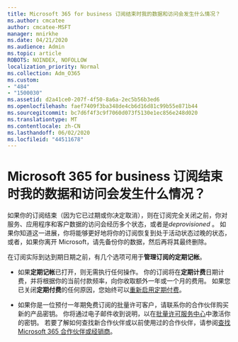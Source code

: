 ```yaml
---
title: Microsoft 365 for business 订阅结束时我的数据和访问会发生什么情况？
ms.author: cmcatee
author: cmcatee-MSFT
manager: mnirkhe
ms.date: 04/21/2020
ms.audience: Admin
ms.topic: article
ROBOTS: NOINDEX, NOFOLLOW
localization_priority: Normal
ms.collection: Adm_O365
ms.custom:
- "484"
- "1500030"
ms.assetid: d2a41ce0-207f-4f50-8a6a-2ec5b56b3ed6
ms.openlocfilehash: faef7409f3ba348de4cb6d16d81c99b55e871b44
ms.sourcegitcommit: bc7d6f4f3c9f7060d073f5130e1ec856e248d020
ms.translationtype: MT
ms.contentlocale: zh-CN
ms.lasthandoff: 06/02/2020
ms.locfileid: "44511678"
---
```

# <a name="what-happens-to-my-data-and-access-when-my-microsoft-365-for-business-subscription-ends"></a>Microsoft 365 for business 订阅结束时我的数据和访问会发生什么情况？

如果你的订阅结束（因为它已过期或你决定取消），则在订阅完全关闭之前，你对服务、应用程序和客户数据的访问会经历多个状态，或者是*deprovisioned* 。 如果你知道这一进展，你将能够更好地将你的订阅恢复到处于活动状态过晚的状态，或者，如果你离开 Microsoft，请先备份你的数据，然后再将其最终删除。
  
在订阅实际到达到期日期之前，有几个选项可用于**管理订阅的定期记帐**。
  
- 如果**定期记帐**已打开，则无需执行任何操作。 你的订阅将在**定期计费**日期计费，并将根据你的当前付款频率，向你收取额外一年或一个月的费用。 如果您已关闭**定期付费**的任何原因，您始终可以[重新启用定期付费](https://docs.microsoft.com/microsoft-365/commerce/subscriptions/renew-your-subscription#turn-recurring-billing-off-or-on)。

- 如果你是一位预付一年期免费订阅的批量许可客户，请联系你的合作伙伴购买新的产品密钥。 你将通过电子邮件收到说明，以在[批量许可服务中心](https://go.microsoft.com/fwlink/p/?LinkID=282016)中激活你的密钥。 若要了解如何查找新合作伙伴或以前使用过的合作伙伴，请参阅[查找 Microsoft 365 合作伙伴或经销商](https://docs.microsoft.com/microsoft-365/admin/manage/find-your-partner-or-reseller)。